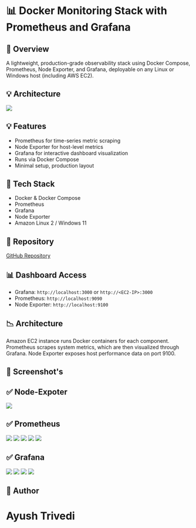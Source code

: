 📊 Docker Monitoring Stack with Prometheus and Grafana
======================================================

🔧 Overview
-----------

A lightweight, production-grade observability stack using Docker Compose, Prometheus, Node Exporter, and Grafana, deployable on any Linux or Windows host (including AWS EC2).

💡 Architecture
-----------

<img src="assets/monitoring_architecture.png">


💡 Features
-----------

*   Prometheus for time-series metric scraping
*   Node Exporter for host-level metrics
*   Grafana for interactive dashboard visualization
*   Runs via Docker Compose
*   Minimal setup, production layout

📁 Tech Stack
-------------

*   Docker & Docker Compose
*   Prometheus
*   Grafana
*   Node Exporter
*   Amazon Linux 2 / Windows 11

📂 Repository
-------------

[GitHub Repository](https://github.com/trivediayush/Docker-Monitoring-Stack)

📊 Dashboard Access
-------------------

*   Grafana: `http://localhost:3000` or `http://<EC2-IP>:3000`
*   Prometheus: `http://localhost:9090`
*   Node Exporter: `http://localhost:9100`

📉 Architecture
---------------

Amazon EC2 instance runs Docker containers for each component. Prometheus scrapes system metrics, which are then visualized through Grafana. Node Exporter exposes host performance data on port 9100.

📸 Screenshot's
------------------

✅ Node-Expoter
------------------

<img src="assets/0.png">

✅ Prometheus
------------------
<img src="assets/1.png">
<img src="assets/2.png">
<img src="assets/3.png">
<img src="assets/4.png">
<img src="assets/5.png">

✅ Grafana
------------------
<img src="assets/6.png">
<img src="assets/7.png">
<img src="assets/8.png">
<img src="assets/9.png">


🧠 Author
------------------
# Ayush Trivedi

